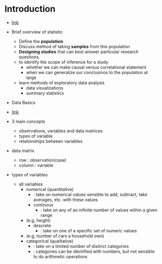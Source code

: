 # Introduction
* [link](https://www.coursera.org/lecture/probability-intro/introduction-UbGdZ)


* Brief overview of statistic
  * Define the **population**
  * Discuss method of taking **samples** from this population
  * **Designing studies** that can best answer particular research questions.
  * to identify the scope of inference for a study
    - whether we can make causal versus correlational statement
    - when we can generalize our conclusinos to the population at large
  * learn methods of exploratory data analysis
    - data visualizations
    - summary statistics


* Data Basics
* [link](https://www.coursera.org/learn/probability-intro/lecture/Q0zu3/data-basics)

* 3 main concepts
  * observations, variables and data matrices
  * types of variable
  * relationships between variables

* data matrix
  * row : observation(case)
  * column : variable

* types of variables
  * all variables
    - numerical (quantitative)
      + : take on numerical values sensible to add, subtract, take averages, etc. with these values
      - continous
        - : take on any of an infinite number of values within a given range
	- (e.g, height)
      - descrete
        - : take on one of a specific set of numeric values
	- (e.g, number of cars a household own)
    - categorical (qualitative)
      + : take on a limited number of distinct categories
      + : categories can be identified with numbers, but not sensible to do arithmetic operations

  

